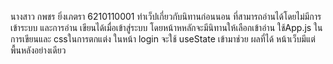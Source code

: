 นางสาว กพชร ยิ่งเภตรา 6210110001
ทำเว็ปเกี่ยวกับนิทานก่อนนอน ที่สามารถอ่านได้โดยไม่มีการเข้าระบบ และการอ่าน เขียนได้เมื่อเข้าสู่ระบบ
โดยหน้าหหลักจะมีนิทานให้เลือกเข้าอ่าน ใช้App.js ในการเขียนและ cssในการตกแต่ง
ในหน้า login จะใช้ useState เข้ามาช่วย
ผลที่ได้ หน้าเว็บมีแต่พื้นหลังอย่างเดียว
